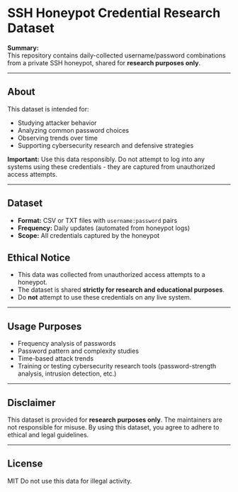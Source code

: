 # SSH Honeypot Credential Research Dataset

**Summary:**  
This repository contains daily-collected username/password combinations from a private SSH honeypot, shared for **research purposes only**.

---

## About

This dataset is intended for:

- Studying attacker behavior
- Analyzing common password choices
- Observing trends over time
- Supporting cybersecurity research and defensive strategies

**Important:** Use this data responsibly. Do not attempt to log into any systems using these credentials - they are captured from unauthorized access attempts.

---

## Dataset

- **Format:** CSV or TXT files with `username:password` pairs  
- **Frequency:** Daily updates (automated from honeypot logs)  
- **Scope:** All credentials captured by the honeypot

## Ethical Notice

- This data was collected from unauthorized access attempts to a honeypot.  
- The dataset is shared **strictly for research and educational purposes**.  
- Do **not** attempt to use these credentials on any live system.

---

## Usage Purposes

- Frequency analysis of passwords
- Password pattern and complexity studies
- Time-based attack trends
- Training or testing cybersecurity research tools (password-strength analysis, intrusion detection, etc.)

---

## Disclaimer

This dataset is provided for **research purposes only**. The maintainers are not responsible for misuse. By using this dataset, you agree to adhere to ethical and legal guidelines.

---

## License

MIT
Do not use this data for illegal activity.
